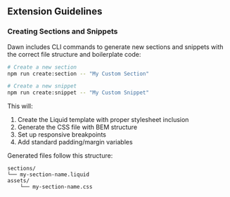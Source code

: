 ## Extension Guidelines

### Creating Sections and Snippets

Dawn includes CLI commands to generate new sections and snippets with the correct file structure and boilerplate code:

```bash
# Create a new section
npm run create:section -- "My Custom Section"

# Create a new snippet
npm run create:snippet -- "My Custom Snippet"

```

This will:
1. Create the Liquid template with proper stylesheet inclusion
2. Generate the CSS file with BEM structure
3. Set up responsive breakpoints
4. Add standard padding/margin variables

Generated files follow this structure:

```text
sections/
└── my-section-name.liquid
assets/
    └── my-section-name.css
```
